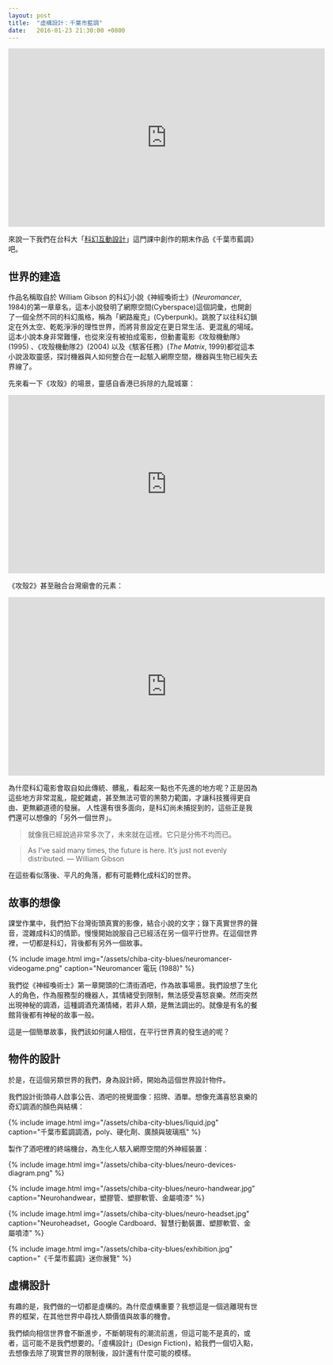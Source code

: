 ```yaml
---
layout: post
title:  "虛構設計：千葉市藍調"
date:   2016-01-23 21:30:00 +0800
---
```


<div class="video-wrapper">
  <iframe src="https://player.vimeo.com/video/151607495" width="640" height="360" frameborder="0" webkitallowfullscreen mozallowfullscreen allowfullscreen></iframe>
</div>

來說一下我們在台科大「[科幻互動設計](http://designfictions2013.blogspot.tw/)」這門課中創作的期末作品《千葉市藍調》吧。

## 世界的建造

作品名稱取自於 William Gibson 的科幻小說《神經喚術士》(*Neuromancer*, 1984)的第一章章名，這本小說發明了網際空間(Cyberspace)這個詞彙，也開創了一個全然不同的科幻風格，稱為「網路龐克」(Cyberpunk)。跳脫了以往科幻鎖定在外太空、乾乾淨淨的理性世界，而將背景設定在更日常生活、更混亂的場域。這本小說本身非常難懂，也從來沒有被拍成電影，但動畫電影《攻殼機動隊》(1995) 、《攻殼機動隊2》(2004) 以及《駭客任務》(*The Matrix*, 1999)都從這本小說汲取靈感，探討機器與人如何整合在一起駭入網際空間，機器與生物已經失去界線了。

先來看一下《攻殼》的場景，靈感自香港已拆除的九龍城寨：

<div class="video-wrapper">
  <iframe width="640" height="360" src="https://www.youtube.com/embed/WB-ik-Bpl0c" frameborder="0" allowfullscreen></iframe>
</div>

《攻殼2》甚至融合台灣廟會的元素：
 
<div class="video-wrapper">
  <iframe width="640" height="360" src="https://www.youtube.com/embed/3IGTiFuDjTI" frameborder="0" allowfullscreen></iframe>
</div>

為什麼科幻電影會取自如此傳統、髒亂，看起來一點也不先進的地方呢？正是因為這些地方非常混亂，龍蛇雜處，甚至無法可管的黑勢力範圍，才讓科技獲得更自由、更無顧道德的發展。
人性還有很多面向，是科幻尚未捕捉到的，這些正是我們還可以想像的「另外一個世界」。

> 就像我已經說過非常多次了，未來就在這裡。它只是分佈不均而已。

> As I’ve said many times, the future is here. It’s just not evenly distributed. — William Gibson

在這些看似落後、平凡的角落，都有可能轉化成科幻的世界。

## 故事的想像

課堂作業中，我們拍下台灣街頭真實的影像，結合小說的文字；錄下真實世界的聲音，混雜成科幻的情節。慢慢開始說服自己已經活在另一個平行世界。在這個世界裡，一切都是科幻，背後都有另外一個故事。

{% include image.html
           img="/assets/chiba-city-blues/neuromancer-videogame.png"
           caption="Neuromancer 電玩 (1988)" %}

我們從《神經喚術士》第一章開頭的仁清街酒吧，作為故事場景。我們設想了生化人的角色，作為服務型的機器人，其情緒受到限制，無法感受喜怒哀樂。然而突然出現神秘的調酒，這種調酒充滿情緒，若非人類，是無法調出的。就像是有名的餐館背後都有神秘的故事一般。

這是一個簡單故事，我們該如何讓人相信，在平行世界真的發生過的呢？

## 物件的設計

於是，在這個另類世界的我們，身為設計師，開始為這個世界設計物件。

我們設計街頭尋人啟事公告、酒吧的視覺圖像：招牌、酒單。想像充滿喜怒哀樂的奇幻調酒的顏色與結構：

{% include image.html
           img="/assets/chiba-city-blues/liquid.jpg"
           caption="千葉市藍調調酒，poly、硬化劑、廣顏與玻璃瓶" %}

製作了酒吧裡的終端機台，為生化人駭入網際空間的外神經裝置：

{% include image.html
           img="/assets/chiba-city-blues/neuro-devices-diagram.png" %}

{% include image.html
           img="/assets/chiba-city-blues/neuro-handwear.jpg"
           caption="Neurohandwear，塑膠管、塑膠軟管、金屬噴漆" %}

{% include image.html
           img="/assets/chiba-city-blues/neuro-headset.jpg"
           caption="Neuroheadset，Google Cardboard、智慧行動裝置、塑膠軟管、金屬噴漆" %}

{% include image.html
           img="/assets/chiba-city-blues/exhibition.jpg"
           caption="《千葉市藍調》迷你展覽" %}

## 虛構設計

有趣的是，我們做的一切都是虛構的。為什麼虛構重要？我想這是一個逃離現有世界的框架，在其他世界中尋找人類價值與故事的機會。

我們傾向相信世界會不斷進步，不斷朝現有的潮流前進，但這可能不是真的，或者，這可能不是我們想要的。「虛構設計」(Design Fiction)，給我們一個切入點，去想像去除了現實世界的限制後，設計還有什麼可能的模樣。
